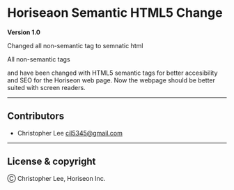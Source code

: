 # Horiseaon Semantic HTML5 Change

**Version 1.0**

Changed all non-semantic tag to semnatic html

All non-semantic tags <div> and <span> have been changed with HTML5 semantic tags for better accesibility and SEO for the Horiseon web page. Now the webpage should be better suited with screen readers.

---

## Contributors

- Christopher Lee <cil5345@gmail.com>

---

## License & copyright

Ⓒ Christopher Lee, Horiseon Inc.